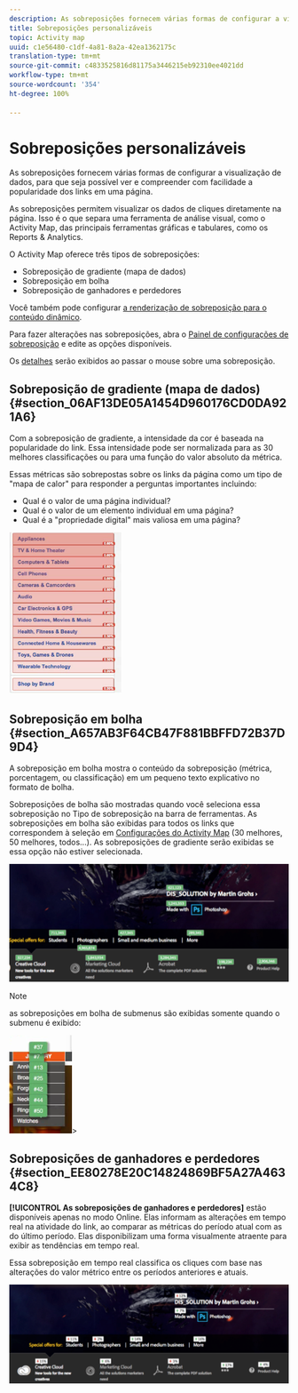 ```yaml
---
description: As sobreposições fornecem várias formas de configurar a visualização de dados, para que seja possível ver e compreender com facilidade a popularidade dos links em uma página.
title: Sobreposições personalizáveis
topic: Activity map
uuid: c1e56480-c1df-4a81-8a2a-42ea1362175c
translation-type: tm+mt
source-git-commit: c4833525816d81175a3446215eb92310ee4021dd
workflow-type: tm+mt
source-wordcount: '354'
ht-degree: 100%

---
```



# Sobreposições personalizáveis

As sobreposições fornecem várias formas de configurar a visualização de dados, para que seja possível ver e compreender com facilidade a popularidade dos links em uma página.

As sobreposições permitem visualizar os dados de cliques diretamente na página. Isso é o que separa uma ferramenta de análise visual, como o Activity Map, das principais ferramentas gráficas e tabulares, como os Reports &amp; Analytics.

O Activity Map oferece três tipos de sobreposições:

* Sobreposição de gradiente (mapa de dados)
* Sobreposição em bolha
* Sobreposição de ganhadores e perdedores

Você também pode configurar [a renderização de sobreposição para o conteúdo dinâmico](/help/analyze/activity-map/activitymap-link-tracking/activitymap-stl-track-custom-elements.md).

Para fazer alterações nas sobreposições, abra o [Painel de configurações de sobreposição](/help/analyze/activity-map/activitymap-overlay-settings.md) e edite as opções disponíveis.

Os [detalhes](/help/analyze/activity-map/activitymap-overlay-details.md) serão exibidos ao passar o mouse sobre uma sobreposição.

## Sobreposição de gradiente (mapa de dados) {#section_06AF13DE05A1454D960176CD0DA921A6}

Com a sobreposição de gradiente, a intensidade da cor é baseada na popularidade do link. Essa intensidade pode ser normalizada para as 30 melhores classificações ou para uma função do valor absoluto da métrica.

Essas métricas são sobrepostas sobre os links da página como um tipo de &quot;mapa de calor&quot; para responder a perguntas importantes incluindo:

* Qual é o valor de uma página individual?
* Qual é o valor de um elemento individual em uma página?
* Qual é a &quot;propriedade digital&quot; mais valiosa em uma página?

![](assets/gradient.png)

## Sobreposição em bolha {#section_A657AB3F64CB47F881BBFFD72B37D9D4}

A sobreposição em bolha mostra o conteúdo da sobreposição (métrica, porcentagem, ou classificação) em um pequeno texto explicativo no formato de bolha.

Sobreposições de bolha são mostradas quando você seleciona essa sobreposição no Tipo de sobreposição na barra de ferramentas. As sobreposições em bolha são exibidas para todos os links que correspondem à seleção em [Configurações do Activity Map](/help/analyze/activity-map/activitymap-overlay-settings.md) (30 melhores, 50 melhores, todos...). As sobreposições de gradiente serão exibidas se essa opção não estiver selecionada.

![](assets/bubble_overlay.png)

>[!NOTE]
>
>as sobreposições em bolha de submenus são exibidas somente quando o submenu é exibido:
>
>![](assets/bubbles_submenu.png)>

## Sobreposições de ganhadores e perdedores {#section_EE80278E20C14824869BF5A27A4634C8}

**[!UICONTROL As sobreposições de ganhadores e perdedores]** estão disponíveis apenas no modo Online. Elas informam as alterações em tempo real na atividade do link, ao comparar as métricas do período atual com as do último período. Elas disponibilizam uma forma visualmente atraente para exibir as tendências em tempo real.

Essa sobreposição em tempo real classifica os cliques com base nas alterações do valor métrico entre os períodos anteriores e atuais.

![](assets/gainers_losers.png)

